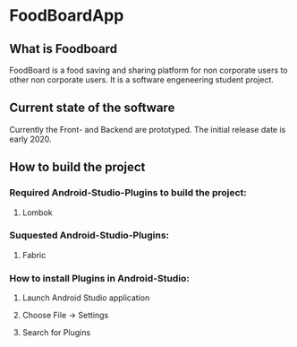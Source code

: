 # FoodBoardApp

## What is Foodboard

FoodBoard is a food saving and sharing platform for non corporate users to other non corporate users. It is a software engeneering student project. 

## Current state of the software

Currently the Front- and Backend are prototyped.
The initial release date is early 2020.

## How to build the project

### Required Android-Studio-Plugins to build the project:
1. Lombok
  
### Suquested Android-Studio-Plugins:
1. Fabric
  
### How to install Plugins in Android-Studio:

1) Launch Android Studio application

2) Choose File -> Settings 

3) Search for Plugins

